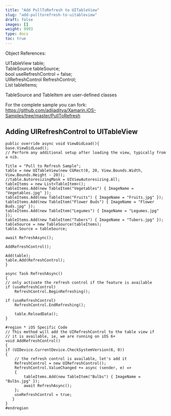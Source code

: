 ```yaml
---
title: "Add PullToRefresh to UITableView"
slug: "add-pulltorefresh-to-uitableview"
draft: false
images: []
weight: 9993
type: docs
toc: true
---
```


Object References:

UITableView table;  
TableSource tableSource;  
bool useRefreshControl = false;  
UIRefreshControl RefreshControl;  
List<TableItem> tableItems;  

TableSource and TableItem are user-defined classes

For the complete sample you can fork:
https://github.com/adiiaditya/Xamarin.iOS-Samples/tree/master/PullToRefresh

## Adding UIRefreshControl to UITableView
<!-- language: c# -->

    public override async void ViewDidLoad(){  
    base.ViewDidLoad();  
    // Perform any additional setup after loading the view, typically from a nib.  
  
    Title = "Pull to Refresh Sample";  
    table = new UITableView(new CGRect(0, 20, View.Bounds.Width, View.Bounds.Height - 20));  
    //table.AutoresizingMask = UIViewAutoresizing.All;  
    tableItems = new List<TableItem>();  
    tableItems.Add(new TableItem("Vegetables") { ImageName = "Vegetables.jpg" });  
    tableItems.Add(new TableItem("Fruits") { ImageName = "Fruits.jpg" });  
    tableItems.Add(new TableItem("Flower Buds") { ImageName = "Flower Buds.jpg" });  
    tableItems.Add(new TableItem("Legumes") { ImageName = "Legumes.jpg" });  
    tableItems.Add(new TableItem("Tubers") { ImageName = "Tubers.jpg" });  
    tableSource = new TableSource(tableItems);  
    table.Source = tableSource;  
  
    await RefreshAsync();  
  
    AddRefreshControl();  
  
    Add(table);  
    table.Add(RefreshControl);
    }

    async Task RefreshAsync()  
    {  
    // only activate the refresh control if the feature is available  
    if (useRefreshControl)  
        RefreshControl.BeginRefreshing();  
  
    if (useRefreshControl)  
        RefreshControl.EndRefreshing();  
  
        table.ReloadData();  
    }  
 
    #region * iOS Specific Code  
    // This method will add the UIRefreshControl to the table view if  
    // it is available, ie, we are running on iOS 6+  
    void AddRefreshControl()  
    {  
    if (UIDevice.CurrentDevice.CheckSystemVersion(6, 0))  
    {  
        // the refresh control is available, let's add it  
        RefreshControl = new UIRefreshControl();  
        RefreshControl.ValueChanged += async (sender, e) =>  
        {  
            tableItems.Add(new TableItem("Bulbs") { ImageName = "Bulbs.jpg" });  
            await RefreshAsync();  
        };  
        useRefreshControl = true;  
       }    
    }  
    #endregion  

